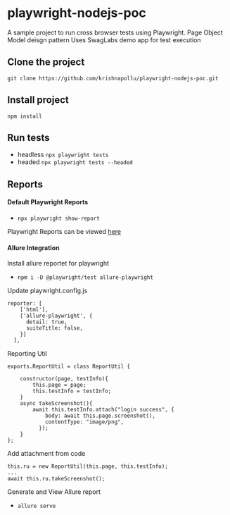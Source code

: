 # **playwright-nodejs-poc** 

A sample project to run cross browser tests using Playwright.
Page Object Model deisgn pattern
Uses SwagLabs demo app for test execution

## Clone the project
`` git clone https://github.com/krishnapollu/playwright-nodejs-poc.git ``

## Install project
`` npm install ``

## Run tests
- headless
`` npx playwright tests ``
- headed
`` npx playwright tests --headed ``

## Reports

#### Default Playwright Reports
- `` npx playwright show-report ``

Playwright Reports can be viewed [here](https://krishnapollu.github.io/playwright-nodejs-poc/)

#### Allure Integration

Install allure reportet for playwright
- `` npm i -D @playwright/test allure-playwright `` 

Update playwright.config.js
```
reporter: [
    ['html'], 
    ['allure-playwright', {
      detail: true,
      suiteTitle: false,
    }]
  ],
```

Reporting Util
```
exports.ReportUtil = class ReportUtil {

    constructor(page, testInfo){
        this.page = page;
        this.testInfo = testInfo;
    }
    async takeScreenshot(){
        await this.testInfo.attach("login success", {
            body: await this.page.screenshot(),
            contentType: "image/png",
          });
    }
};
```

Add attachment from code
```
this.ru = new ReportUtil(this.page, this.testInfo);
...
await this.ru.takeScreenshot();
```

Generate and View Allure report
- `` allure serve ``
